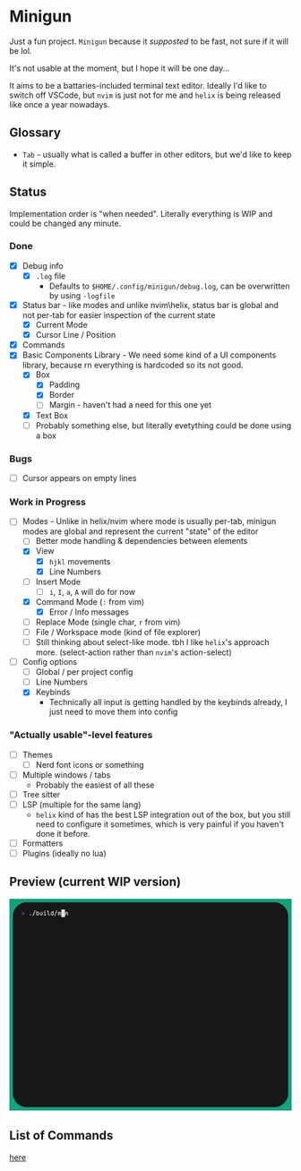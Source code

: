 # Minigun

Just a fun project. `Minigun` because it _supposted_ to be fast, not sure if it will be lol.

It's not usable at the moment, but I hope it will be one day...

It aims to be a battaries-included terminal text editor. Ideally I'd like to switch off VSCode, but `nvim` is just not for me and `helix` is being released like once a year nowadays.

## Glossary

- `Tab` - usually what is called a buffer in other editors, but we'd like to keep it simple.

## Status

Implementation order is "when needed". Literally everything is WIP and could be changed any minute.

### Done

- [x] Debug info
  - [x] `.log` file
    - Defaults to `$HOME/.config/minigun/debug.log`, can be overwritten by using `-logfile`
- [x] Status bar - like modes and unlike nvim\helix, status bar is global and not per-tab for easier inspection of the current state
  - [x] Current Mode
  - [x] Cursor Line / Position
- [x] Commands
- [x] Basic Components Library - We need some kind of a UI components library, because rn everything is hardcoded so its not good.
  - [x] Box
    - [x] Padding
    - [x] Border
    - [ ] Margin - haven't had a need for this one yet
  - [x] Text Box
  - [ ] Probably something else, but literally evetything could be done using a box

### Bugs

- [ ] Cursor appears on empty lines

### Work in Progress

- [ ] Modes - Unlike in helix/nvim where mode is usually per-tab, minigun modes are global and represent the current "state" of the editor
  - [ ] Better mode handling & dependencies between elements
  - [x] View
    - [x] `hjkl` movements
    - [x] Line Numbers
  - [ ] Insert Mode
    - [ ] `i`, `I`, `a`, `A` will do for now
  - [x] Command Mode (`:` from vim)
    - [x] Error / Info messages
  - [ ] Replace Mode (single char, `r` from vim)
  - [ ] File / Workspace mode (kind of file explorer)
  - [ ] Still thinking about select-like mode. tbh I like `helix`'s approach more. (select-action rather than `nvim`'s action-select)
- [ ] Config options
  - [ ] Global / per project config
  - [ ] Line Numbers
  - [x] Keybinds
    - Technically all input is getting handled by the keybinds already, I just need to move them into config

### "Actually usable"-level features

- [ ] Themes
  - [ ] Nerd font icons or something
- [ ] Multiple windows / tabs
  - Probably the easiest of all these
- [ ] Tree sitter
- [ ] LSP (multiple for the same lang)
  - `helix` kind of has the best LSP integration out of the box, but you still need to configure it sometimes, which is very painful if you haven't done it before.
- [ ] Formatters
- [ ] Plugins (ideally no lua)

## Preview (current WIP version)

![demo gif](./demo/base.gif)

## List of Commands

[here](https://github.com/ravsii/minigun/blob/main/internal/command/commands.go)

